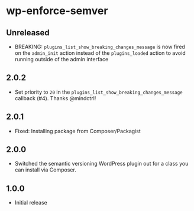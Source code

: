 # wp-enforce-semver

## Unreleased

- BREAKING: `plugins_list_show_breaking_changes_message` is now fired on the `admin_init` action instead of the `plugins_loaded` action to avoid running outside of the admin interface

## 2.0.2

- Set priority to `20` in the `plugins_list_show_breaking_changes_message` callback (#4). Thanks @mindctrl!

## 2.0.1

- Fixed: Installing package from Composer/Packagist

## 2.0.0

- Switched the semantic versioning WordPress plugin out for a class you can install via Composer.

## 1.0.0

- Initial release

